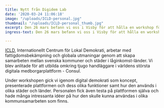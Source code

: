 ```yaml
---
title: Nytt från Digidem Lab
date: '2020-03-24 11:06:18'
image: "/uploads/ICLD-personal.jpg"
thumbnail: "/uploads/ICLD-personal_thumb.jpg"
excerpt: Den 26 mars befann vi oss i Visby för att hålla en workshop för ICLD.
ingress-text: Den 26 mars befann vi oss i Visby för att hålla en workshop för ICLD.

---
```


[ICLD](https://icld.se/), Internationellt Centrum för Lokal Demokrati, arbetar med fattigdomsbekämpning och globala utmaningar genom att skapa samarbeten mellan svenska kommuner och städer i låginkomst-länder. Vi blev anlitade för att utbilda omkring tjugo handläggare i världens största digitala medborgarplattform - Consul.

Under workshopen gick vi igenom digital demokrati som koncept, presenterade plattformen och dess olika funktioner samt hur den används i olika städer och länder. Personalen fick även testa på plattformen själva och hade många intressanta idéer på hur den skulle kunna användas i olika kommunsamarbeten som finns.
